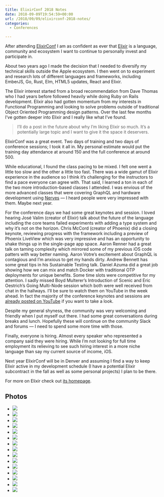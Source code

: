 ```yaml
---
title: ElixirConf 2018 Notes
date: 2018-09-09T19:54:59+00:00
url: /2018/09/09/elixirconf-2018-notes/
categories:
  - Conferences

---
```

After attending [ElixirConf][1] I am as confident as ever that [Elixir][2] is a language, community and ecosystem I want to continue to personally invest and participate in.

About two years ago I made the decision that I needed to diversify my technical skills outside the Apple ecosystem. I then went on to experiment and research lots of different languages and frameworks, including EmberJS, Go, Rust, Elm, HTML5 updates, React and Elixir.

The Elixir interest started from a broad recommendation from Dave Thomas who I had years before followed heavily while doing Ruby on Rails development. Elixir also had gotten momentum from my interests in Functional Programming and looking to solve problems outside of traditional Object Oriented Programming design patterns. Over the last few months I&#8217;ve gotten deeper into Elixir and I really like what I&#8217;ve found.

> I&#8217;ll do a post in the future about why I&#8217;m liking Elixir so much. It&#8217;s a potentially large topic and I want to give it the space it deservers. 

ElixirConf was a great event. Two days of training and two days of conference sessions; I took it all in. My personal estimate would put the training day attendance at around 150 and the full conference at around 500.

While educational, I found the class pacing to be mixed. I felt one went a little too slow and the other a little too fast. There was a wide gamut of Elixir experience in the audience so I think it&#8217;s challenging for the instructors to find a pace everyone can agree with. That said, I learned a ton in each of the two more introduction-based classes I attended. I was envious of the more advanced classes that were covering GraphQL and hardware development using [Nerves][3] &#8212; I heard people were very impressed with them. Maybe next year.

For the conference days we had some great keynotes and session. I loved hearing José Valim (creator of Elixir) talk about the future of the language including the core teams failed experiments with adding a type system and why it&#8217;s not on the horizon. Chris McCord (creator of Phoenix) did a closing keynote, reviewing progress with the framework including a preview of Phoenix LiveView which was very impressive and has an opportunity to shake things up in the single-page app space. Aaron Renner had a great talk on taming complexity which mirrored some of my previous iOS code patters with way better naming. Aaron Votre&#8217;s excitement about GraphQL is contagious and I&#8217;m anxious to get my hands dirty. Andrew Bennett has some great tips in his Sustainable Testing talk. Daniel Azuma did a great job showing how we can mix and match Docker with traditional OTP deployments for unique benefits. Some time slots were competitive for my attention. I sadly missed Boyd Multerer&#8217;s Introduction of Scenic and Eric Oestrich&#8217;s Going Multi-Node session which both were well received from chat in the hallways. I&#8217;ll be sure to watch them on YouTube in the week ahead. In fact the majority of the conference keynotes and sessions are [already posted on YouTube][4] if you want to take a look.

Despite my general shyness, the community was very welcoming and friendly when I put myself out there. I had some great conversations during breaks and lunch. Hopefully these will continue on the community Slack and forums &#8212; I need to spend some more time with those.

Finally, everyone is hiring. Almost every speaker who represented a company said they were hiring. While I&#8217;m not looking for full time employment its relieving to see such hiring interest in a more niche language than say my current source of income, iOS.

Next year ElixirConf will be in Denver and assuming I find a way to keep Elixir active in my development schedule (I have a potential Elixir subcontract in the fall as well as some personal projects) I plan to be there.

For more on Elixir check out [its homepage][2].

## Photos

  *  ![][5]
  *  ![][6]
  *  ![][7]
  *  ![][8]
  *  ![][9]
  *  ![][10]
  *  ![][11]
  *  ![][12]
  *  ![][13]
  *  ![][14]
  *  ![][15]
  *  ![][16]
  *  ![][17]
  *  ![][18]
  * ![][19]

 [1]: https://elixirconf.com
 [2]: https://elixir-lang.org
 [3]: https://nerves-project.org
 [4]: https://www.youtube.com/playlist?list=PLqj39LCvnOWaxI87jVkxSdtjG8tlhl7U6
 [5]: http://mikezornek.com/media/images/elixirconf-2018-photos/3A4EF5D9-80A5-4152-8FDC-29AC506B4549.JPG
 [6]: http://mikezornek.com/media/images/elixirconf-2018-photos/4D2123E1-E2AE-4611-8422-94357C55D53D.JPG
 [7]: http://mikezornek.com/media/images/elixirconf-2018-photos/689BB9EA-A470-49E8-A359-6C037AB2A7C3.JPG
 [8]: http://mikezornek.com/media/images/elixirconf-2018-photos/E2B786CE-0A56-43F9-AA6F-95F347AF57FE.JPG
 [9]: http://mikezornek.com/media/images/elixirconf-2018-photos/IMG_3228.JPG
 [10]: http://mikezornek.com/media/images/elixirconf-2018-photos/IMG_3230.jpg
 [11]: http://mikezornek.com/media/images/elixirconf-2018-photos/IMG_3232.JPG
 [12]: http://mikezornek.com/media/images/elixirconf-2018-photos/IMG_3247.JPG
 [13]: http://mikezornek.com/media/images/elixirconf-2018-photos/IMG_3248.JPG
 [14]: http://mikezornek.com/media/images/elixirconf-2018-photos/IMG_3249.JPG
 [15]: http://mikezornek.com/media/images/elixirconf-2018-photos/IMG_3250.JPG
 [16]: http://mikezornek.com/media/images/elixirconf-2018-photos/IMG_3251.JPG
 [17]: http://mikezornek.com/media/images/elixirconf-2018-photos/IMG_3252.JPG
 [18]: http://mikezornek.com/media/images/elixirconf-2018-photos/IMG_3253.JPG
 [19]: http://mikezornek.com/media/images/elixirconf-2018-photos/IMG_3254.JPG